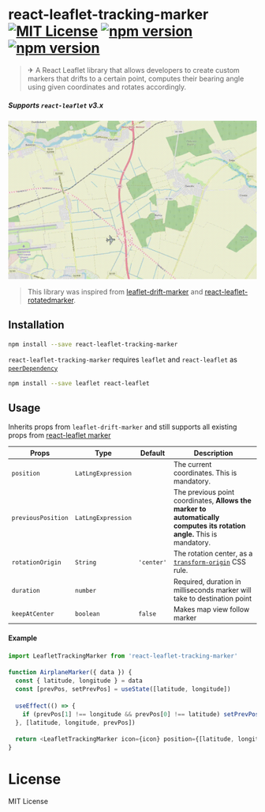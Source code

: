 # react-leaflet-tracking-marker [![MIT License](https://img.shields.io/badge/license-MIT-brightgreen.svg?style=plastic)](http://opensource.org/licenses/MIT) [![npm version](https://img.shields.io/npm/v/react-leaflet-tracking-marker.svg?style=plastic)](https://www.npmjs.com/package/react-leaflet-tracking-marker) [![npm version](https://img.shields.io/npm/dw/react-leaflet-tracking-marker.svg?style=plastic&color=important)](https://www.npmjs.com/package/react-leaflet-tracking-marker)

> ✈ A React Leaflet library that allows developers to create custom markers that drifts to a certain point, computes their bearing angle using given coordinates and rotates accordingly.

##### Supports `react-leaflet` v3.x

!["IMG"](./src/demo/planeDemo.gif 'example')

> This library was inspired from [leaflet-drift-marker](https://github.com/hugobarragon/leaflet-drift-marker#drift_marker-with-leaflet) and [react-leaflet-rotatedmarker](https://github.com/verdie-g/react-leaflet-rotatedmarker).

## Installation

```bash
npm install --save react-leaflet-tracking-marker
```

`react-leaflet-tracking-marker` requires `leaflet` and `react-leaflet` as [`peerDependency`](https://docs.npmjs.com/files/package.json#peerdependencies)

```bash
npm install --save leaflet react-leaflet
```

## Usage

Inherits props from `leaflet-drift-marker` and still supports all existing props from [react-leaflet marker](https://react-leaflet.js.org/docs/api-components/#marker)

| Props              | Type               | Default    | Description                                                                                                                 |
| ------------------ | ------------------ | ---------- | --------------------------------------------------------------------------------------------------------------------------- |
| `position`         | `LatLngExpression` |            | The current coordinates. This is mandatory.|
| `previousPosition` | `LatLngExpression` |            | The previous point coordinates, **Allows the marker to automatically computes its rotation angle.** This is mandatory.|
| `rotationOrigin`   | `String`           | `'center'` | The rotation center, as a [`transform-origin`](https://developer.mozilla.org/en-US/docs/Web/CSS/transform-origin) CSS rule. |
| `duration`         | `number`           |            | Required, duration in milliseconds marker will take to destination point                                                    |
| `keepAtCenter`     | `boolean`          | `false`    | Makes map view follow marker                                                                                                |

#### Example

```js
import LeafletTrackingMarker from 'react-leaflet-tracking-marker'

function AirplaneMarker({ data }) {
  const { latitude, longitude } = data
  const [prevPos, setPrevPos] = useState([latitude, longitude])

  useEffect(() => {
    if (prevPos[1] !== longitude && prevPos[0] !== latitude) setPrevPos([latitude, longitude])
  }, [latitude, longitude, prevPos])

  return <LeafletTrackingMarker icon={icon} position={[latitude, longitude]} previousPosition={prevPos} duration={1000} />
}
```

# License

MIT License
